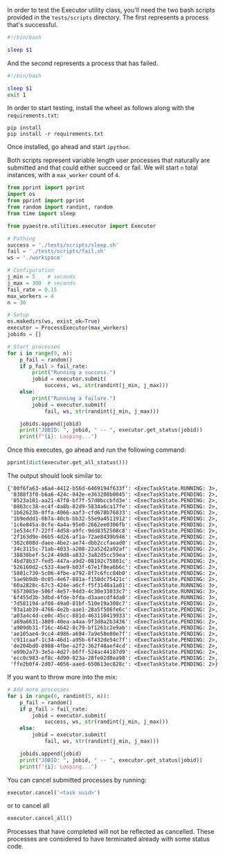 In order to test the Executor utility class, you'll need the two bash
scripts provided in the `tests/scripts` directory.
The first represents a process that's successful.

```bash
#!/bin/bash

sleep $1
```

And the second represents a process that has failed.

```bash
#!/bin/bash

sleep $1
exit 1
```

In order to start testing, install the wheel as follows along with the
`requirements.txt`:
```
pip install
pip install -r requirements.txt
```

Once installed, go ahead and start `ipython`.

Both scripts represent variable length user processes that naturally are
submitted and that could either succeed or fail. We will start `n` total
instances, with a `max_worker` count of `4`.

```python
from pprint import pprint
import os
from pprint import pprint
from random import randint, random
from time import sleep

from pyaestro.utilities.executor import Executor

# Pathing
success = './tests/scripts/sleep.sh'
fail = './tests/scripts/fail.sh'
ws = './workspace'

# Configuration
j_min = 5    # seconds
j_max = 300  # seconds
fail_rate = 0.15
max_workers = 4
n = 30

# Setup
os.makedirs(ws, exist_ok=True)
executor = ProcessExecutor(max_workers)
jobids = []

# Start processes
for i in range(0, n):
    p_fail = random()
    if p_fail > fail_rate:
        print("Running a success.")
        jobid = executor.submit(
            success, ws, str(randint(j_min, j_max)))
    else:
        print("Running a failure.")
        jobid = executor.submit(
            fail, ws, str(randint(j_min, j_max)))

    jobids.append(jobid)
    print("JOBID: ", jobid, " -- ", executor.get_status(jobid))
    print(f"{i}: Looping...")
```

Once this executes, go ahead and run the following command:
```python
pprint(dict(executor.get_all_status()))
```

The output should look similar to:
```
{'00f6fa63-a6a4-4412-b56d-6469194f633f': <ExecTaskState.RUNNING: 3>,
 '0388f3f0-b6a6-424c-842e-e363208b0045': <ExecTaskState.PENDING: 2>,
 '0523a101-aa21-47f0-bf7f-57d0bccbfd3e': <ExecTaskState.PENDING: 2>,
 '0863cc38-ec4f-4a8b-82d9-5834a6ca17fe': <ExecTaskState.PENDING: 2>,
 '1b62623b-0ffa-4066-aaf3-cfd678b76833': <ExecTaskState.PENDING: 2>,
 '1b9eddd1-0b7a-40cb-bb32-55e9a4511912': <ExecTaskState.PENDING: 2>,
 '1c6e845a-8cfe-4a4a-95e0-2662ee0306fb': <ExecTaskState.PENDING: 2>,
 '1e534cf7-22ff-4d58-a9fc-9dd8352508c8': <ExecTaskState.PENDING: 2>,
 '2f163d9e-06b5-4d26-af1a-72ae8439b946': <ExecTaskState.PENDING: 2>,
 '302c808d-daee-4be2-ae74-dbb2ccfaead0': <ExecTaskState.PENDING: 2>,
 '34c3115c-71ab-4033-a208-22a52d2a92af': <ExecTaskState.PENDING: 2>,
 '38838bef-5c24-49d8-a832-3a82d5cc59ea': <ExecTaskState.PENDING: 2>,
 '4bd78b37-fed5-447a-a9d2-08192c75801c': <ExecTaskState.PENDING: 2>,
 '526160d2-c533-4ae9-b03f-67e1f8ea6b6c': <ExecTaskState.PENDING: 2>,
 '5801c730-5c06-4fbe-a792-8f7c6fcc84b0': <ExecTaskState.PENDING: 2>,
 '5ae9b9db-0c05-4e67-881a-f150dc75421c': <ExecTaskState.PENDING: 2>,
 '60a2828c-67c3-424e-a6cf-f5f3148a1a01': <ExecTaskState.RUNNING: 3>,
 '6573085e-506f-4e57-94d3-4c30e33033c7': <ExecTaskState.RUNNING: 3>,
 '6f455d3b-3dbd-4fde-bfda-d3aaecdf4da0': <ExecTaskState.RUNNING: 3>,
 '7d581194-af08-49a0-81bf-510e19a308c7': <ExecTaskState.PENDING: 2>,
 '93a1ab39-4766-4e2b-aae1-28a5f506fe6c': <ExecTaskState.PENDING: 2>,
 'a03a4c4d-ce0c-45cc-881d-463110419933': <ExecTaskState.PENDING: 2>,
 'a69a6631-3809-40ea-a4aa-9f3d8a2b3436': <ExecTaskState.PENDING: 2>,
 'a909db31-f16c-4642-8c79-bf1261c2e9ab': <ExecTaskState.PENDING: 2>,
 'ae105ae4-9cc4-4986-a694-7a9e58e80e7f': <ExecTaskState.PENDING: 2>,
 'c911caaf-1c34-46d1-a95b-6f432de54c7f': <ExecTaskState.PENDING: 2>,
 'de204bd0-8988-4fbe-a2f2-362f48aef4cd': <ExecTaskState.PENDING: 2>,
 'e09b2a73-3e5a-4d27-b6ff-524ac44187d9': <ExecTaskState.PENDING: 2>,
 'ecc0c983-ef8c-4d90-823a-28fe02d8ea98': <ExecTaskState.PENDING: 2>,
 'ffe2b0f4-2d07-4056-aaed-650613ec828c': <ExecTaskState.PENDING: 2>}
```

If you want to throw more into the mix:

```python
# Add more processes
for i in range(0, randint(5, n)):
    p_fail = random()
    if p_fail > fail_rate:
        jobid = executor.submit(
            success, ws, str(randint(j_min, j_max)))
    else:
        jobid = executor.submit(
            fail, ws, str(randint(j_min, j_max)))

    jobids.append(jobid)
    print("JOBID: ", jobid, " -- ", executor.get_status(jobid))
    print(f"{i}: Looping...")
```

You can cancel submitted processes by running:

```python
executor.cancel('<task uuid>')
```

or to cancel all

```python
executor.cancel_all()
```

Processes that have completed will not be reflected as cancelled.
These processes are considered to have terminated already with some
status code.
